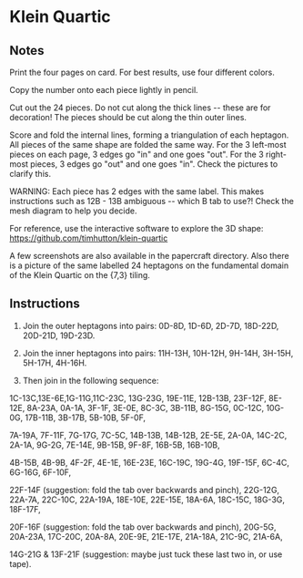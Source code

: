 Klein Quartic
==

Notes
--

Print the four pages on card. For best results, use four different
colors.

Copy the number onto each piece lightly in pencil.

Cut out the 24 pieces. Do not cut along the thick lines -- these are
for decoration!  The pieces should be cut along the thin outer lines.


Score and fold the internal lines, forming a triangulation of each
heptagon.  All pieces of the same shape are folded the same way.  For
the 3 left-most pieces on each page, 3 edges go "in" and one goes
"out".  For the 3 right-most pieces, 3 edges go "out" and one goes
"in".  Check the pictures to clarify this.

WARNING: Each piece has 2 edges with the same label. This makes
instructions such as 12B - 13B ambiguous -- which B tab to use?!
Check the mesh diagram to help you decide.


For reference, use the interactive software to explore the 3D shape:
        https://github.com/timhutton/klein-quartic

A few screenshots are also available in the papercraft directory. Also
there is a picture of the same labelled 24 heptagons on the
fundamental domain of the Klein Quartic on the {7,3} tiling.


Instructions
--

1. Join the outer heptagons into pairs: 0D-8D, 1D-6D, 2D-7D, 18D-22D, 20D-21D, 19D-23D.

1. Join the inner heptagons into pairs: 11H-13H, 10H-12H, 9H-14H, 3H-15H, 5H-17H, 4H-16H.

1. Then join in the following sequence: 

1C-13C,13E-6E,1G-11G,11C-23C, 13G-23G, 19E-11E, 12B-13B, 23F-12F, 8E-12E, 
8A-23A, 0A-1A, 3F-1F, 3E-0E, 8C-3C, 3B-11B, 8G-15G, 0C-12C, 10G-0G, 17B-11B, 
3B-17B, 5B-10B, 5F-0F, 

7A-19A, 7F-11F, 7G-17G, 7C-5C, 14B-13B, 14B-12B, 2E-5E, 
2A-0A, 14C-2C, 2A-1A, 9G-2G, 7E-14E, 9B-15B, 9F-8F, 16B-5B, 16B-10B, 

4B-15B, 4B-9B, 4F-2F, 4E-1E, 16E-23E, 16C-19C, 19G-4G, 19F-15F, 6C-4C, 6G-16G, 
6F-10F, 

22F-14F (suggestion: fold the tab over backwards and pinch), 
22G-12G, 22A-7A, 22C-10C, 22A-19A, 18E-10E, 22E-15E, 18A-6A, 18C-15C, 18G-3G, 
18F-17F, 

20F-16F (suggestion: fold the tab over backwards and pinch), 
20G-5G, 20A-23A, 17C-20C, 20A-8A, 20E-9E, 21E-17E, 21A-18A, 21C-9C, 21A-6A, 

14G-21G & 13F-21F (suggestion: maybe just tuck these last two in, or use 
tape).
